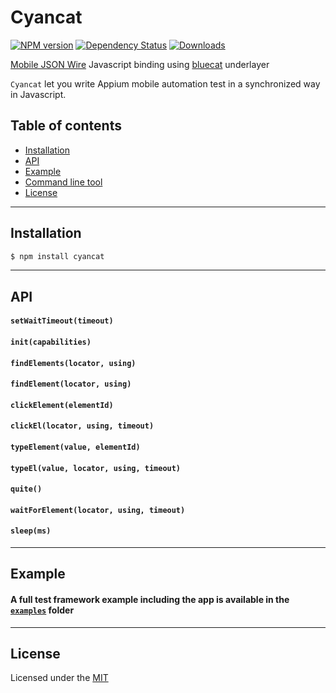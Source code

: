 # Cyancat

[![NPM version][npm-image]][npm-url]
[![Dependency Status][david-image]][david-url]
[![Downloads][downloads-image]][downloads-url]


[Mobile JSON Wire](https://github.com/SeleniumHQ/mobile-spec/blob/master/spec-draft.md) Javascript binding using [bluecat](https://github.com/chenchaoyi/bluecat) underlayer

`Cyancat` let you write Appium mobile automation test in a synchronized way in Javascript.

## Table of contents

- [Installation](#installation)
- [API](#api)
- [Example](#example)
- [Command line tool](#command-line-tool)
- [License](#license)

---

## Installation ##
```bash
$ npm install cyancat
```
---

## API
#### `setWaitTimeout(timeout)`
#### `init(capabilities)`
#### `findElements(locator, using)`
#### `findElement(locator, using)`
#### `clickElement(elementId)`
#### `clickEl(locator, using, timeout)`
#### `typeElement(value, elementId)`
#### `typeEl(value, locator, using, timeout)`
#### `quite()`
#### `waitForElement(locator, using, timeout)`
#### `sleep(ms)`

---

## Example
#### A full test framework example including the app is available in the [`examples`](https://github.com/chenchaoyi/cyancat/tree/master/examples) folder
---

## License
Licensed under the [MIT](http://opensource.org/licenses/MIT)

[npm-image]: https://img.shields.io/npm/v/cyancat.svg?style=flat-square
[npm-url]: https://www.npmjs.org/package/cyancat
[github-tag]: http://img.shields.io/github/tag/chenchaoyi/cyancat.svg?style=flat-square
[github-url]: https://github.com/chenchaoyi/cyancat/tags
[david-image]: http://img.shields.io/david/chenchaoyi/cyancat.svg?style=flat-square
[david-url]: https://david-dm.org/chenchaoyi/cyancat
[license-image]: http://img.shields.io/npm/l/cyancat.svg?style=flat-square
[license-url]: http://opensource.org/licenses/MIT
[downloads-image]: http://img.shields.io/npm/dm/cyancat.svg?style=flat-square
[downloads-url]: https://npmjs.org/package/cyancat
[gittip-image]: https://img.shields.io/gittip/chenchaoyi.svg?style=flat-square
[gittip-url]: https://www.gittip.com/chenchaoyi/
